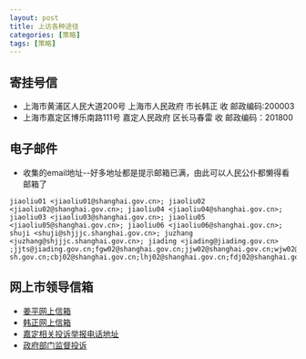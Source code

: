 ```yaml
---
layout: post
title: 上访各种途径
categories: [策略]
tags: [策略]
---
```




## 寄挂号信
 * 上海市黄浦区人民大道200号 上海市人民政府 市长韩正 收  邮政编码:200003
 * 上海市嘉定区博乐南路111号 嘉定人民政府 区长马春雷 收 邮政编码：201800

## 电子邮件
 * 收集的email地址--好多地址都是提示邮箱已满，由此可以人民公仆都懒得看邮箱了

```
jiaoliu01 <jiaoliu01@shanghai.gov.cn>; jiaoliu02 <jiaoliu02@shanghai.gov.cn>; jiaoliu04 <jiaoliu04@shanghai.gov.cn>; jiaoliu03 <jiaoliu03@shanghai.gov.cn>; jiaoliu05 <jiaoliu05@shanghai.gov.cn>; jiaoliu06 <jiaoliu06@shanghai.gov.cn>; shuji <shuji@shjjjc.shanghai.gov.cn>; juzhang <juzhang@shjjjc.shanghai.gov.cn>; jiading <jiading@jiading.gov.cn> ;jjts@jiading.gov.cn;fgw02@shanghai.gov.cn;jjw02@shanghai.gov.cn;wjw02@shanghai.gov.cn;jwxf@shmec.gov.cn;kw02@shanghai.gov.cn;mzw02@shanghai.gov.cn;gaj02@shanghai.gov.cn;jcw02@shanghai.gov.cn;jdts@shmzj.gov.cn;sfj02@shanghai.gov.cn;csj02@shanghai.gov.cn;rsj02@shanghai.gov.cn;jsw02@shanghai.gov.cn;jw@shanghai.gov.cn;hbj02@shanghai.gov.cn;ghj02@shanghai.gov.cn;wgj02@shanghai.gov.cn;wsj02@shanghai.gov.cn;swj02@shanghai.gov.cn;rkw02@shanghai.gov.cn;sjj02@shanghai.gov.cn;wsb02@shanghai.gov.cn;gzw02@shanghai.gov.cn;gsj02@shanghai.gov.cn;jiwei1@shzj.gov.cn;jizd@mail.stats-sh.gov.cn;cbj02@shanghai.gov.cn;lhj02@shanghai.gov.cn;fdj02@shanghai.gov.cn;jtj02@shanghai.gov.cn;ajj02@shanghai.gov.cn;jdq02@shanghai.gov.cn
```

## 网上市领导信箱
 * [姜平网上信箱](http://www.shanghai.gov.cn/shanghai/node2314/szzcnew/node12326/u8ai26441.html)
 * [韩正网上信箱](http://wsxf.sh.gov.cn/swldxxnew/resume_HZ.aspx)
 * [嘉定相关投诉举报电话地址](http://www.shanghai.gov.cn/shanghai/node2314/node2320/node2671/node3927/)
 * [政府部门监督投诉](http://www.shanghai.gov.cn/shanghai/node2314/node2320/)


